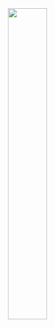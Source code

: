 <div align=center><img src="https://timemachine-blog.oss-cn-beijing.aliyuncs.com/img/008i3skNly1gs0o7qlr60j60u014041x02.jpg" width="40%" height="40%"></div>